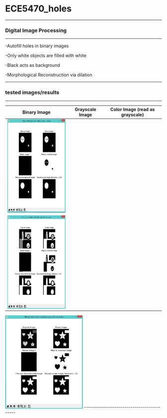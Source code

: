 # ECE5470_holes
-------------------------------------------
### Digital Image Processing
-------------------------------------------
-Autofill holes in binary images

-Only white objects are filled with white

-Black acts as background

-Morphological Reconstruction via dilation

-------------------------------------------
### tested images/results
-------------------------------------------

Binary Image | Grayscale Image | Color Image (read as grayscale)
---|---|---
<img src="https://github.com/iruminii/ECE5470_holes/blob/master/results/binaryimg.PNG" width ="250" height = "300"> |
<img src="https://github.com/iruminii/ECE5470_holes/blob/master/results/grayscale.PNG" width ="250" height = "300"> |
<img src="https://github.com/iruminii/ECE5470_holes/blob/master/results/color_readasgrayscale.PNG" width ="250" height = "300">
-------------------------------------------
